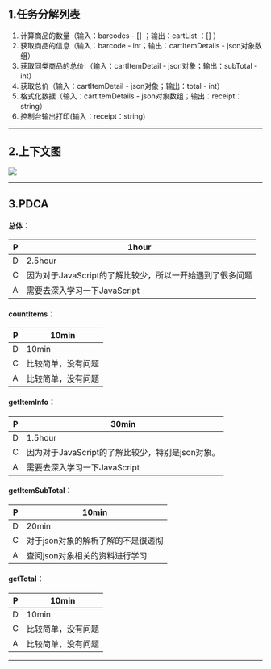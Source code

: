 ## 1.任务分解列表
1. 计算商品的数量（输入：barcodes - [] ；输出：cartList ：[] ）
2. 获取商品的信息（输入：barcode - int；输出：cartItemDetails - json对象数组）
3. 获取同类商品的总价 （输入：cartItemDetail - json对象；输出：subTotal - int）
4. 获取总价（输入：cartItemDetail - json对象；输出：total - int）
5. 格式化数据（输入：cartItemDetails - json对象数组；输出：receipt：string）
6. 控制台输出打印(输入：receipt：string)
___
## 2.上下文图

![](https://s3.cn-north-1.amazonaws.com.cn/tws-upload/images/1595411729756-a504d3e6-ebcf-473f-ad3d-03cfe5d20f6f.jpg)

___
## 3.PDCA
#### 总体：
| P | 1hour  |
|  ----  | ----  |
| D | 2.5hour |
| C | 因为对于JavaScript的了解比较少，所以一开始遇到了很多问题 |
| A | 需要去深入学习一下JavaScript |

#### countItems：
| P | 10min  |
|  ----  | ----  |
| D | 10min |
| C | 比较简单，没有问题 |
| A | 比较简单，没有问题 |

#### getItemInfo：
| P | 30min  |
|  ----  | ----  |
| D | 1.5hour |
| C | 因为对于JavaScript的了解比较少，特别是json对象。 |
| A | 需要去深入学习一下JavaScript |

#### getItemSubTotal：
| P | 10min  |
|  ----  | ----  |
| D | 20min |
| C | 对于json对象的解析了解的不是很透彻 |
| A | 查阅json对象相关的资料进行学习 |

#### getTotal：
| P | 10min  |
|  ----  | ----  |
| D | 10min |
| C | 比较简单，没有问题 |
| A | 比较简单，没有问题 |
___



